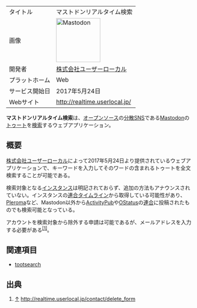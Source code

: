 <div>

|                |                                                                                                                                                                                                                                                                                                        |
|----------------|--------------------------------------------------------------------------------------------------------------------------------------------------------------------------------------------------------------------------------------------------------------------------------------------------------|
| タイトル       | マストドンリアルタイム検索                                                                                                                                                                                                                                                                             |
| 画像           | [<img src="/images/thumb/0/00/Mastodon_logo.png/120px-Mastodon_logo.png" srcset="/images/thumb/0/00/Mastodon_logo.png/180px-Mastodon_logo.png 1.5x, /images/0/00/Mastodon_logo.png 2x" width="120" height="120" alt="Mastodon" />](/%E3%83%95%E3%82%A1%E3%82%A4%E3%83%AB:Mastodon_logo.png "Mastodon") |
| 開発者         | [株式会社ユーザーローカル](/%E6%A0%AA%E5%BC%8F%E4%BC%9A%E7%A4%BE%E3%83%A6%E3%83%BC%E3%82%B6%E3%83%BC%E3%83%AD%E3%83%BC%E3%82%AB%E3%83%AB "株式会社ユーザーローカル")                                                                                                                                   |
| プラットホーム | Web                                                                                                                                                                                                                                                                                                    |
| サービス開始日 | 2017年5月24日                                                                                                                                                                                                                                                                                          |
| Webサイト      | <a href="http://realtime.userlocal.jp/" rel="nofollow">http://realtime.userlocal.jp/</a>                                                                                                                                                                                                               |

  
**マストドンリアルタイム検索**は、[オープンソース](/%E3%82%AA%E3%83%BC%E3%83%97%E3%83%B3%E3%82%BD%E3%83%BC%E3%82%B9 "オープンソース")の[分散SNS](/%E5%88%86%E6%95%A3SNS "分散SNS")である[Mastodon](/Mastodon "Mastodon")の[トゥート](/%E3%83%88%E3%82%A5%E3%83%BC%E3%83%88 "トゥート")を[検索](/%E6%A4%9C%E7%B4%A2 "検索")するウェブアプリケーション。

## 概要

[株式会社ユーザーローカル](/%E6%A0%AA%E5%BC%8F%E4%BC%9A%E7%A4%BE%E3%83%A6%E3%83%BC%E3%82%B6%E3%83%BC%E3%83%AD%E3%83%BC%E3%82%AB%E3%83%AB "株式会社ユーザーローカル")によって2017年5月24日より提供されているウェブアプリケーションで、キーワードを入力してそのワードの含まれるトゥートを全文検索することが可能である。

検索対象となる[インスタンス](/%E3%82%A4%E3%83%B3%E3%82%B9%E3%82%BF%E3%83%B3%E3%82%B9 "インスタンス")は明記されておらず、追加の方法もアナウンスされていない。インスタンスの[連合タイムライン](/%E9%80%A3%E5%90%88%E3%82%BF%E3%82%A4%E3%83%A0%E3%83%A9%E3%82%A4%E3%83%B3 "連合タイムライン")から取得している可能性があり、[Pleroma](/Pleroma "Pleroma")など、Mastodon以外から[ActivityPub](/ActivityPub "ActivityPub")や[OStatus](/OStatus "OStatus")の[連合](/%E9%80%A3%E5%90%88 "連合")に投稿されたものでも検索可能となっている。

アカウントを検索対象から除外する申請は可能であるが、メールアドレスを入力する必要がある<sup>[\[1\]](#cite_note-1)</sup>。

## 関連項目

-   [tootsearch](/Tootsearch "Tootsearch")

## 出典

<div>

1.  <span id="cite_note-1">[↑](#cite_ref-1) <a href="http://realtime.userlocal.jp/contact/delete_form" rel="nofollow">http://realtime.userlocal.jp/contact/delete_form</a></span>

</div>

</div>
